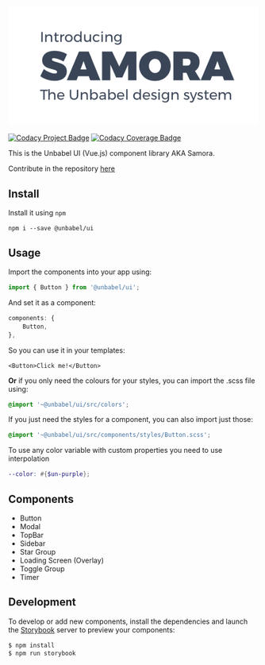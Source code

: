 ![Samora Design System](assets/samora-design-system.png)


[![Codacy Project Badge](https://api.codacy.com/project/badge/Grade/ea4b54e307344256a5bd0e60fc3a402a)](https://www.codacy.com/app/unbabel/ui)
[![Codacy Coverage Badge](https://api.codacy.com/project/badge/Coverage/ea4b54e307344256a5bd0e60fc3a402a)](https://www.codacy.com/app/unbabel/ui)

This is the Unbabel UI (Vue.js) component library AKA Samora.

Contribute in the repository [here](https://github.com/Unbabel/ui)

## Install
Install it using `npm`

```shell
npm i --save @unbabel/ui
```

## Usage
Import the components into your app using:

```javascript
import { Button } from '@unbabel/ui';
```

And set it as a component:
```javascript
components: {
	Button,
},
```

So you can use it in your templates:
```vue
<Button>Click me!</Button>
```

**Or** if you only need the colours for your styles, you can import the .scss file using:

```scss
@import '~@unbabel/ui/src/colors';
```

If you just need the styles for a component, you can also import just those:

```scss
@import '~@unbabel/ui/src/components/styles/Button.scss';
```

To use any color variable with custom properties you need to use interpolation

```scss
--color: #{$un-purple};
```

## Components
- Button
- Modal
- TopBar
- Sidebar
- Star Group
- Loading Screen (Overlay)
- Toggle Group
- Timer

## Development
To develop or add new components, install the dependencies and launch the [Storybook](https://storybook.js.org/basics/guide-vue/) server to preview your components:

```shell
$ npm install
$ npm run storybook
```
